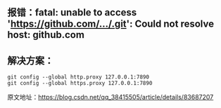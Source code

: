 ## 报错：fatal: unable to access 'https://github.com/.../.git': Could not resolve host: github.com


## 解决方案：
    git config --global http.proxy 127.0.0.1:7890
    git config --global https.proxy 127.0.0.1:7890


原文地址：https://blog.csdn.net/qq_38415505/article/details/83687207